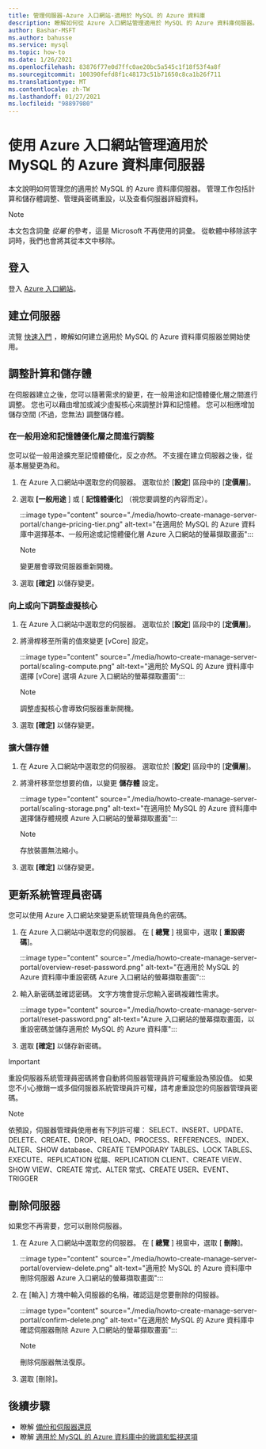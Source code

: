 ```yaml
---
title: 管理伺服器-Azure 入口網站-適用於 MySQL 的 Azure 資料庫
description: 瞭解如何從 Azure 入口網站管理適用於 MySQL 的 Azure 資料庫伺服器。
author: Bashar-MSFT
ms.author: bahusse
ms.service: mysql
ms.topic: how-to
ms.date: 1/26/2021
ms.openlocfilehash: 83876f77e0d7ffc0ae20bc5a545c1f18f53f4a8f
ms.sourcegitcommit: 100390fefd8f1c48173c51b71650c8ca1b26f711
ms.translationtype: MT
ms.contentlocale: zh-TW
ms.lasthandoff: 01/27/2021
ms.locfileid: "98897980"
---
```

# <a name="manage-an-azure-database-for-mysql-server-using-the-azure-portal"></a>使用 Azure 入口網站管理適用於 MySQL 的 Azure 資料庫伺服器

本文說明如何管理您的適用於 MySQL 的 Azure 資料庫伺服器。 管理工作包括計算和儲存體調整、管理員密碼重設，以及查看伺服器詳細資料。

> [!NOTE]
> 本文包含詞彙 _從屬_ 的參考，這是 Microsoft 不再使用的詞彙。 從軟體中移除該字詞時，我們也會將其從本文中移除。
>

## <a name="sign-in"></a>登入

登入 [Azure 入口網站](https://portal.azure.com)。

## <a name="create-a-server"></a>建立伺服器

流覽 [快速入門](quickstart-create-mysql-server-database-using-azure-portal.md) ，瞭解如何建立適用於 MySQL 的 Azure 資料庫伺服器並開始使用。

## <a name="scale-compute-and-storage"></a>調整計算和儲存體

在伺服器建立之後，您可以隨著需求的變更，在一般用途和記憶體優化層之間進行調整。 您也可以藉由增加或減少虛擬核心來調整計算和記憶體。 您可以相應增加儲存空間 (不過，您無法) 調整儲存體。

### <a name="scale-between-general-purpose-and-memory-optimized-tiers"></a>在一般用途和記憶體優化層之間進行調整

您可以從一般用途擴充至記憶體優化，反之亦然。 不支援在建立伺服器之後，從基本層變更為和。

1. 在 Azure 入口網站中選取您的伺服器。 選取位於 [**設定**] 區段中的 [**定價層**]。

2. 選取 **[一般用途** ] 或 [ **記憶體優化**] （視您要調整的內容而定）。

   :::image type="content" source="./media/howto-create-manage-server-portal/change-pricing-tier.png" alt-text="在適用於 MySQL 的 Azure 資料庫中選擇基本、一般用途或記憶體優化層 Azure 入口網站的螢幕擷取畫面":::

   > [!NOTE]
   > 變更層會導致伺服器重新開機。

3. 選取 **[確定]** 以儲存變更。

### <a name="scale-vcores-up-or-down"></a>向上或向下調整虛擬核心

1. 在 Azure 入口網站中選取您的伺服器。 選取位於 [**設定**] 區段中的 [**定價層**]。

2. 將滑桿移至所需的值來變更 [vCore] 設定。

    :::image type="content" source="./media/howto-create-manage-server-portal/scaling-compute.png" alt-text="適用於 MySQL 的 Azure 資料庫中選擇 [vCore] 選項 Azure 入口網站的螢幕擷取畫面":::

    > [!NOTE]
    > 調整虛擬核心會導致伺服器重新開機。

3. 選取 **[確定]** 以儲存變更。

### <a name="scale-storage-up"></a>擴大儲存體

1. 在 Azure 入口網站中選取您的伺服器。 選取位於 [**設定**] 區段中的 [**定價層**]。

2. 將滑杆移至您想要的值，以變更 **儲存體** 設定。

   :::image type="content" source="./media/howto-create-manage-server-portal/scaling-storage.png" alt-text="在適用於 MySQL 的 Azure 資料庫中選擇儲存體規模 Azure 入口網站的螢幕擷取畫面":::

   > [!NOTE]
   > 存放裝置無法縮小。

3. 選取 **[確定]** 以儲存變更。

## <a name="update-admin-password"></a>更新系統管理員密碼

您可以使用 Azure 入口網站來變更系統管理員角色的密碼。

1. 在 Azure 入口網站中選取您的伺服器。 在 [ **總覽** ] 視窗中，選取 [ **重設密碼**]。

   :::image type="content" source="./media/howto-create-manage-server-portal/overview-reset-password.png" alt-text="在適用於 MySQL 的 Azure 資料庫中重設密碼 Azure 入口網站的螢幕擷取畫面":::

2. 輸入新密碼並確認密碼。 文字方塊會提示您輸入密碼複雜性需求。

   :::image type="content" source="./media/howto-create-manage-server-portal/reset-password.png" alt-text="Azure 入口網站的螢幕擷取畫面，以重設密碼並儲存適用於 MySQL 的 Azure 資料庫":::

3. 選取 **[確定]** 以儲存新密碼。
 

> [!IMPORTANT]
> 重設伺服器系統管理員密碼將會自動將伺服器管理員許可權重設為預設值。 如果您不小心撤銷一或多個伺服器系統管理員許可權，請考慮重設您的伺服器管理員密碼。
   
> [!NOTE]
> 依預設，伺服器管理員使用者有下列許可權： SELECT、INSERT、UPDATE、DELETE、CREATE、DROP、RELOAD、PROCESS、REFERENCES、INDEX、ALTER、SHOW database、CREATE TEMPORARY TABLES、LOCK TABLES、EXECUTE、REPLICATION 從屬、REPLICATION CLIENT、CREATE VIEW、SHOW VIEW、CREATE 常式、ALTER 常式、CREATE USER、EVENT、TRIGGER

## <a name="delete-a-server"></a>刪除伺服器

如果您不再需要，您可以刪除伺服器。

1. 在 Azure 入口網站中選取您的伺服器。 在 [ **總覽** ] 視窗中，選取 [ **刪除**]。

   :::image type="content" source="./media/howto-create-manage-server-portal/overview-delete.png" alt-text="適用於 MySQL 的 Azure 資料庫中刪除伺服器 Azure 入口網站的螢幕擷取畫面":::

2. 在 [輸入] 方塊中輸入伺服器的名稱，確認這是您要刪除的伺服器。

   :::image type="content" source="./media/howto-create-manage-server-portal/confirm-delete.png" alt-text="在適用於 MySQL 的 Azure 資料庫中確認伺服器刪除 Azure 入口網站的螢幕擷取畫面":::

   > [!NOTE]
   > 刪除伺服器無法復原。

3. 選取 [刪除]。

## <a name="next-steps"></a>後續步驟

- 瞭解 [備份和伺服器還原](howto-restore-server-portal.md)
- 瞭解 [適用於 MySQL 的 Azure 資料庫中的微調和監視選項](concepts-monitoring.md)
